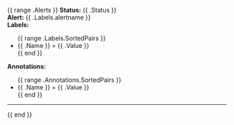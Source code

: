 {{ range .Alerts }}
<b>Status:</b> {{ .Status }}<br>
<b>Alert:</b> {{ .Labels.alertname }}<br>
<b>Labels:</b><br>
<ul>
  {{ range .Labels.SortedPairs }}
    <li>{{ .Name }} = {{ .Value }}</li>
  {{ end }}
</ul>
<b>Annotations:</b><br>
<ul>
  {{ range .Annotations.SortedPairs }}
    <li>{{ .Name }} = {{ .Value }}</li>
  {{ end }}
</ul>
<hr>
{{ end }}
